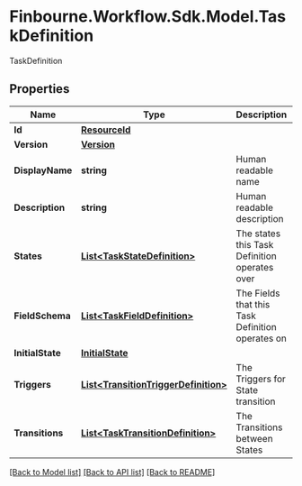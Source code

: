 # Finbourne.Workflow.Sdk.Model.TaskDefinition
TaskDefinition

## Properties

Name | Type | Description | Notes
------------ | ------------- | ------------- | -------------
**Id** | [**ResourceId**](ResourceId.md) |  | [optional] 
**Version** | [**Version**](Version.md) |  | [optional] 
**DisplayName** | **string** | Human readable name | [optional] 
**Description** | **string** | Human readable description | [optional] 
**States** | [**List&lt;TaskStateDefinition&gt;**](TaskStateDefinition.md) | The states this Task Definition operates over | [optional] 
**FieldSchema** | [**List&lt;TaskFieldDefinition&gt;**](TaskFieldDefinition.md) | The Fields that this Task Definition operates on | [optional] 
**InitialState** | [**InitialState**](InitialState.md) |  | [optional] 
**Triggers** | [**List&lt;TransitionTriggerDefinition&gt;**](TransitionTriggerDefinition.md) | The Triggers for State transition | [optional] 
**Transitions** | [**List&lt;TaskTransitionDefinition&gt;**](TaskTransitionDefinition.md) | The Transitions between States | [optional] 

[[Back to Model list]](../README.md#documentation-for-models) [[Back to API list]](../README.md#documentation-for-api-endpoints) [[Back to README]](../README.md)

